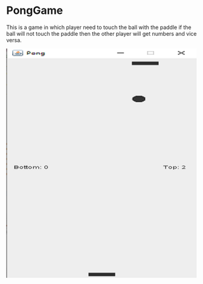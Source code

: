 # PongGame
This is a game in which player need to touch the ball with the paddle if the ball will not touch the paddle then the other player will get numbers and vice versa.

![screenshot](https://github.com/HemanthTK/PongGame/blob/c63ad7ceca42bb16b8528a94616370028ea3e700/Screenshot%20(5).png)
